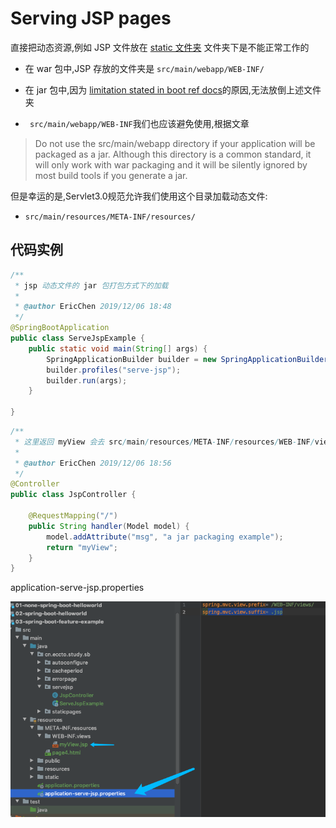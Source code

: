 # Serving JSP pages

直接把动态资源,例如 JSP 文件放在  [static 文件夹](10-serving-static-web-contents.md) 文件夹下是不能正常工作的

- 在 war 包中,JSP 存放的文件夹是 `src/main/webapp/WEB-INF/`
- 在 jar 包中,因为  [limitation stated in boot ref docs](http://docs.spring.io/spring-boot/docs/current/reference/html/boot-features-developing-web-applications.html#boot-features-jsp-limitations)的原因,无法放倒上述文件夹

- ` src/main/webapp/WEB-INF`我们也应该避免使用,根据文章

>  Do not use the src/main/webapp directory if your application will be packaged as a jar. Although this directory is a common standard, it will only work with war packaging and it will be silently ignored by most build tools if you generate a jar.

但是幸运的是,Servlet3.0规范允许我们使用这个目录加载动态文件:

- ```
  src/main/resources/META-INF/resources/
  
  ```



## 代码实例

```java
/**
 * jsp 动态文件的 jar 包打包方式下的加载
 *
 * @author EricChen 2019/12/06 18:48
 */
@SpringBootApplication
public class ServeJspExample {
    public static void main(String[] args) {
        SpringApplicationBuilder builder = new SpringApplicationBuilder(ServeJspExample.class);
        builder.profiles("serve-jsp");
        builder.run(args);
    }

}

```

```java
/**
 * 这里返回 myView 会去 src/main/resources/META-INF/resources/WEB-INF/views/myView.jsp 的文件
 *
 * @author EricChen 2019/12/06 18:56
 */
@Controller
public class JspController {

    @RequestMapping("/")
    public String handler(Model model) {
        model.addAttribute("msg", "a jar packaging example");
        return "myView";
    }
}

```



application-serve-jsp.properties

![image-20191206190754643](assets/image-20191206190754643.png)